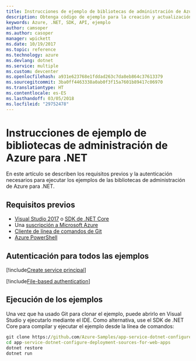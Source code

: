```yaml
---
title: Instrucciones de ejemplo de bibliotecas de administración de Azure para .NET
description: Obtenga código de ejemplo para la creación y actualización de recursos mediante las bibliotecas de administración de Azure para .NET.
keywords: Azure, .NET, SDK, API, ejemplo
author: camsoper
ms.author: casoper
manager: wpickett
ms.date: 10/19/2017
ms.topic: reference
ms.technology: azure
ms.devlang: dotnet
ms.service: multiple
ms.custom: devcenter
ms.openlocfilehash: a931e623768e1fddad263c7da8eb864c37613379
ms.sourcegitcommit: 3ba0ff4463338a0ab0f3f15a7601b89417c06970
ms.translationtype: HT
ms.contentlocale: es-ES
ms.lasthandoff: 03/05/2018
ms.locfileid: "29752478"
---
```

# <a name="azure-management-libraries-for-net-sample-instructions"></a>Instrucciones de ejemplo de bibliotecas de administración de Azure para .NET

En este artículo se describen los requisitos previos y la autenticación necesarios para ejecutar los ejemplos de las bibliotecas de administración de Azure para .NET.

## <a name="prerequisties"></a>Requisitos previos 

* [Visual Studio 2017](https://www.visualstudio.com/vs/) o [SDK de .NET Core](https://www.microsoft.com/net/download/core)
* Una [suscripción a Microsoft Azure](https://azure.microsoft.com/free/)
* [Cliente de línea de comandos de Git](https://git-scm.com/)
* [Azure PowerShell](/powershell/azure/install-azurerm-ps)

## <a name="authentication-for-all-samples"></a>Autenticación para todos las ejemplos

[!include[Create service principal](includes/create-sp.md)]

[!include[File-based authentication](includes/file-based-auth.md)]

## <a name="running-the-samples"></a>Ejecución de los ejemplos

Una vez que ha usado Git para clonar el ejemplo, puede abrirlo en Visual Studio y ejecutarlo mediante el IDE.  Como alternativa, use el SDK de .NET Core para compilar y ejecutar el ejemplo desde la línea de comandos:

```cmd
git clone https://github.com/Azure-Samples/app-service-dotnet-configure-deployment-sources-for-web-apps.git
cd app-service-dotnet-configure-deployment-sources-for-web-apps
dotnet restore
dotnet run
```